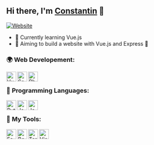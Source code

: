 
[website]:https://constantin-hentgen.fr
## Hi there, I'm [Constantin][website] 👋

[![Website](https://img.shields.io/website?label=constantin-hentgen.fr&style=for-the-badge&url=https%3A%2F%2Fconstantin-hentgen.fr)](https://constantin-hentgen.fr)

- 🌱 Currently learning Vue.js
- 🎯 Aiming to build a website with Vue.js and Express 🤔

### 🌍 **Web Developement**:

[<img align="left" alt="VueJS" width="26px" src="https://bit.ly/304Tnp2" />][vueJS]

[<img align="left" alt="Sass" width="26px" src="https://bit.ly/3mSLtb7" />][phpProject]

[<img align="left" alt="Php" width="26px" src="https://bit.ly/3wmGfaP" />][phpProject]

<br />

### 📝 **Programming Languages**:

[<img align="left" alt="Python" width="26px" src="https://bit.ly/3GY7Q6S" />][pythonProject]

[<img align="left" alt="Java" width="26px" src="https://bit.ly/3mP8H1U" />][website]

[<img align="left" alt="JavaScript" width="26px" src="https://bit.ly/31tlmz8" />][website]

<br />

### 🔧 **My Tools**:

[<img align="left" alt="Fedora" width="26px" src="https://bit.ly/3bPDoxC" />][fedora]

[<img align="left" alt="Bepo" width="26px" src="https://bit.ly/31FI4V1" />][bepo]

[<img align="left" alt="Terminal" width="26px" src="https://bit.ly/3bMfiUz" />][bash]

[<img align="left" alt="Visual Studio Code" width="26px" src="https://bit.ly/3o9i0Jt" />][vscode]

[pythonProject]: https://github.com/Constantin-Hentgen/Text-Parser
[vscode]:https://code.visualstudio.com/
[htmlProject]:https://github.com/Constantin-Hentgen/TouYoube
[vueJS]:https://vuejs.org/
[phpProject]:https://github.com/Constantin-Hentgen/PHP-Experiment
[fedora]:https://getfedora.org/
[bash]:https://en.wikipedia.org/wiki/Bash_%28Unix_shell%29
[bepo]:https://bepo.fr/wiki/Accueil
